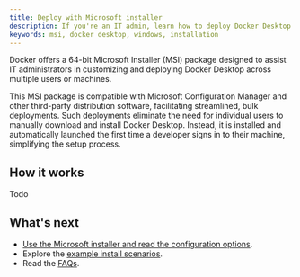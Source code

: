 ```yaml
---
title: Deploy with Microsoft installer
description: If you're an IT admin, learn how to deploy Docker Desktop with Microsoft installer
keywords: msi, docker desktop, windows, installation
---
```


Docker offers a 64-bit Microsoft Installer (MSI) package designed to assist IT administrators in customizing and deploying Docker Desktop across multiple users or machines. 

This MSI package is compatible with Microsoft Configuration Manager and other third-party distribution software, facilitating streamlined, bulk deployments. Such deployments eliminate the need for individual users to manually download and install Docker Desktop. Instead, it is installed and automatically launched the first time a developer signs in to their machine, simplifying the setup process.

## How it works

Todo


## What's next

- [Use the Microsoft installer and read the configuration options](install-and-configure.md).
- Explore the [example install scenarios](install-scenarios.md).
- Read the [FAQs](faq.md).
